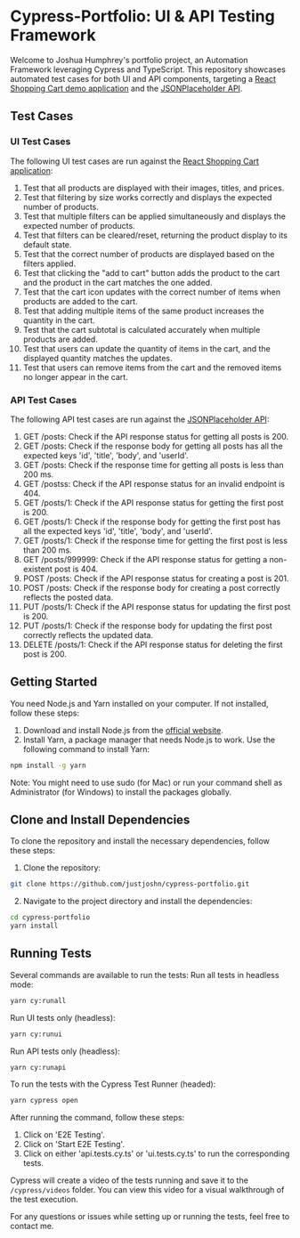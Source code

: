 # Cypress-Portfolio: UI & API Testing Framework

Welcome to Joshua Humphrey's portfolio project, an Automation Framework leveraging Cypress and TypeScript. This repository showcases automated test cases for both UI and API components, targeting a [React Shopping Cart demo application](https://react-shopping-cart-67954.firebaseapp.com/) and the [JSONPlaceholder API](https://jsonplaceholder.typicode.com).

## Test Cases

### UI Test Cases

The following UI test cases are run against the [React Shopping Cart application](https://react-shopping-cart-67954.firebaseapp.com/):

1. Test that all products are displayed with their images, titles, and prices.
2. Test that filtering by size works correctly and displays the expected number of products.
3. Test that multiple filters can be applied simultaneously and displays the expected number of products.
4. Test that filters can be cleared/reset, returning the product display to its default state.
5. Test that the correct number of products are displayed based on the filters applied.
6. Test that clicking the "add to cart" button adds the product to the cart and the product in the cart matches the one added.
7. Test that the cart icon updates with the correct number of items when products are added to the cart.
8. Test that adding multiple items of the same product increases the quantity in the cart.
9. Test that the cart subtotal is calculated accurately when multiple products are added.
10. Test that users can update the quantity of items in the cart, and the displayed quantity matches the updates.
11. Test that users can remove items from the cart and the removed items no longer appear in the cart.

### API Test Cases

The following API test cases are run against the [JSONPlaceholder API](https://jsonplaceholder.typicode.com):

1. GET /posts: Check if the API response status for getting all posts is 200.
2. GET /posts: Check if the response body for getting all posts has all the expected keys 'id', 'title', 'body', and 'userId'.
3. GET /posts: Check if the response time for getting all posts is less than 200 ms.
4. GET /postss: Check if the API response status for an invalid endpoint is 404.
5. GET /posts/1: Check if the API response status for getting the first post is 200.
6. GET /posts/1: Check if the response body for getting the first post has all the expected keys 'id', 'title', 'body', and 'userId'.
7. GET /posts/1: Check if the response time for getting the first post is less than 200 ms.
8. GET /posts/999999: Check if the API response status for getting a non-existent post is 404.
9. POST /posts: Check if the API response status for creating a post is 201.
10. POST /posts: Check if the response body for creating a post correctly reflects the posted data.
11. PUT /posts/1: Check if the API response status for updating the first post is 200.
12. PUT /posts/1: Check if the response body for updating the first post correctly reflects the updated data.
13. DELETE /posts/1: Check if the API response status for deleting the first post is 200.

## Getting Started

You need Node.js and Yarn installed on your computer. If not installed, follow these steps:

1. Download and install Node.js from the [official website](https://nodejs.org/en/download/).
2. Install Yarn, a package manager that needs Node.js to work. Use the following command to install Yarn:

```bash
npm install -g yarn
```

Note: You might need to use sudo (for Mac) or run your command shell as Administrator (for Windows) to install the packages globally.

## Clone and Install Dependencies

To clone the repository and install the necessary dependencies, follow these steps:

1. Clone the repository:

```bash
git clone https://github.com/justjoshn/cypress-portfolio.git
```

2. Navigate to the project directory and install the dependencies:

```bash
cd cypress-portfolio
yarn install
```

## Running Tests

Several commands are available to run the tests:
Run all tests in headless mode:

```bash
yarn cy:runall
```

Run UI tests only (headless):

```bash
yarn cy:runui
```

Run API tests only (headless):

```bash
yarn cy:runapi
```

To run the tests with the Cypress Test Runner (headed):

```bash
yarn cypress open
```

After running the command, follow these steps:

1. Click on 'E2E Testing'.
2. Click on 'Start E2E Testing'.
3. Click on either 'api.tests.cy.ts' or 'ui.tests.cy.ts' to run the corresponding tests.

Cypress will create a video of the tests running and save it to the `/cypress/videos` folder. You can view this video for a visual walkthrough of the test execution.

For any questions or issues while setting up or running the tests, feel free to contact me.
